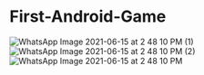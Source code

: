 # First-Android-Game
![WhatsApp Image 2021-06-15 at 2 48 10 PM (1)](https://user-images.githubusercontent.com/64637786/122027766-03d07800-cde9-11eb-924f-4ba3e3de53de.jpeg)
![WhatsApp Image 2021-06-15 at 2 48 10 PM (2)](https://user-images.githubusercontent.com/64637786/122027772-0501a500-cde9-11eb-8888-4af807647b41.jpeg)
![WhatsApp Image 2021-06-15 at 2 48 10 PM](https://user-images.githubusercontent.com/64637786/122027777-0632d200-cde9-11eb-9341-1f83faca44c7.jpeg)
